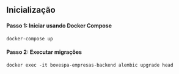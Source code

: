## Inicialização

#### Passo 1: Iniciar usando Docker Compose

```docker-compose up```

#### Passo 2: Executar migrações
```docker exec -it bovespa-empresas-backend alembic upgrade head```